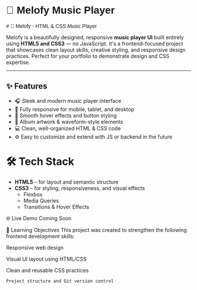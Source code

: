 <h1 style="font-family: Poppins, sans-serif; font-weight:600;">🎵 Melofy Music Player</h1>

<p style="font-family: Poppins, sans-serif;">
# 🎵 Melofy - HTML & CSS Music Player

Melofy is a beautifully designed, responsive **music player UI** built entirely using **HTML5 and CSS3** — no JavaScript. It's a frontend-focused project that showcases clean layout skills, creative styling, and responsive design practices. Perfect for your portfolio to demonstrate design and CSS expertise.

---

## ✨ Features

- 🎧 Sleek and modern music player interface
- 📱 Fully responsive for mobile, tablet, and desktop
- 🎨 Smooth hover effects and button styling
- 📀 Album artwork & waveform-style elements
- 💻 Clean, well-organized HTML & CSS code
- ⚙️ Easy to customize and extend with JS or backend in the future

# 🛠️ Tech Stack

- **HTML5** – for layout and semantic structure
- **CSS3** – for styling, responsiveness, and visual effects
  - Flexbox
  - Media Queries
  - Transitions & Hover Effects

🌐 Live Demo
    Coming Soon  

🧠 Learning Objectives
 This project was created to strengthen the following frontend development skills:

   Responsive web design

   Visual UI layout using HTML/CSS

   Clean and reusable CSS practices

    Project structure and Git version control
